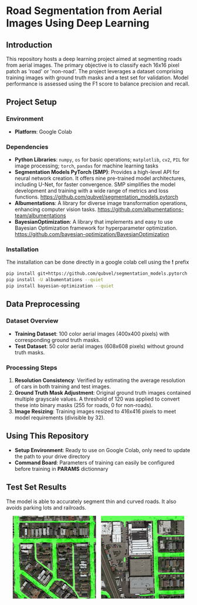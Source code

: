 # Road Segmentation from Aerial Images Using Deep Learning

## Introduction

This repository hosts a deep learning project aimed at segmenting roads from aerial images. The primary objective is to classify each 16x16 pixel patch as 'road' or 'non-road'. The project leverages a dataset comprising training images with ground truth masks and a test set for validation. Model performance is assessed using the F1 score to balance precision and recall.

## Project Setup

### Environment

- **Platform**: Google Colab

### Dependencies

- **Python Libraries**: `numpy`, `os` for basic operations; `matplotlib`, `cv2`, `PIL` for image processing; `torch`, `pandas` for machine learning tasks
- **Segmentation Models PyTorch (SMP)**: Provides a high-level API for neural network creation. It offers nine pre-trained model architectures, including U-Net, for faster convergence. SMP simplifies the model development and training with a wide range of metrics and loss functions.
https://github.com/qubvel/segmentation_models.pytorch
- **Albumentations**: A library for diverse image transformation operations, enhancing computer vision tasks.
https://github.com/albumentations-team/albumentations
- **BayesianOptimization**: A library that implements and easy to use Bayesian Optimization framework for hyperparameter optimization. https://github.com/bayesian-optimization/BayesianOptimization

### Installation
The installation can be done directly in a google colab cell using the **!** prefix
```bash
pip install git+https://github.com/qubvel/segmentation_models.pytorch --quiet
pip install -U albumentations --quiet
pip install bayesian-optimization --quiet
```
## Data Preprocessing

### Dataset Overview

- **Training Dataset**: 100 color aerial images (400x400 pixels) with corresponding ground truth masks.
- **Test Dataset**: 50 color aerial images (608x608 pixels) without ground truth masks. 

### Processing Steps

1. **Resolution Consistency**: Verified by estimating the average resolution of cars in both training and test images.
2. **Ground Truth Mask Adjustment**: Original ground truth images contained multiple grayscale values. A threshold of 120 was applied to convert these into binary masks (255 for roads, 0 for non-roads).
3. **Image Resizing**: Training images resized to 416x416 pixels to meet model requirements (divisible by 32).

## Using This Repository

- **Setup Environment**: Ready to use on Google Colab, only need to update the path to your drive directory
- **Command Board**: Parameters of training can easily be configured before training in **PARAMS** dictionnary

## Test Set Results
The model is able to accurately segment thin and curved roads. It also avoids parking lots and railroads.

<div style="text-align: center;">
    <img src="./results/img_9.png" alt="Original Image 1" style="width: 45%; margin-right: 2%; display: inline-block;" />
    <img src="./results/img_1.png" alt="Original Image 2" style="width: 45%; display: inline-block;" />
</div>




